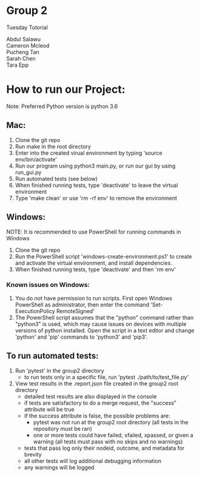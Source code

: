     
# Group 2

Tuesday Tutorial

Abdul Salawu  
Cameron Mcleod  
Pucheng Tan  
Sarah Chen  
Tara Epp  


# How to run our Project:

Note: Preferred Python version is python 3.6

## Mac:

1. Clone the git repo
2. Run make in the root directory
3. Enter into the created virual environment by typing 'source env/bin/activate'
4. Run our program using python3 main.py, or run our gui by using run_gui.py
5. Run automated tests (see below)
6. When finished running tests, type 'deactivate' to leave the virtual environment
7. Type 'make clean' or use 'rm -rf env' to remove the environment

## Windows:

NOTE: It is recommended to use PowerShell for running commands in Windows

1. Clone the git repo
2. Run the PowerShell script 'windows-create-environment.ps1' to create and activate the virtual environment, and install dependencies.
3. When finished running tests, type 'deactivate' and then 'rm env'

### Known issues on Windows:

1. You do not have permission to run scripts. First open Windows PowerShell as administrator, then enter the command 'Set-ExecutionPolicy RemoteSigned'
2. The PowerShell script assumes that the "python" command rather than "python3" is used, which may cause issues on devices with multiple versions of python installed. Open the script in a text editor and change 'python' and 'pip' commands to 'python3' and 'pip3'.

## To run automated tests:
1. Run 'pytest' in the group2 directory
   - to run tests only in a specific file, run 'pytest ./path/to/test_file.py'
2. View test results in the .report.json file created in the group2 root directory
   - detailed test results are also displayed in the console
   - if tests are satisfactory to do a merge request, the "success" attribute will be true
   - if the success attribute is false, the possible problems are:
     - pytest was not run at the group2 root directory (all tests in the repository must be ran)
     - one or more tests could have failed, xfailed, xpassed, or given a warning (all tests must pass with no skips and no warnings)
   - tests that pass log only their nodeid, outcome, and metadata for brevity
   - all other tests will log additional debugging information
   - any warnings will be logged

